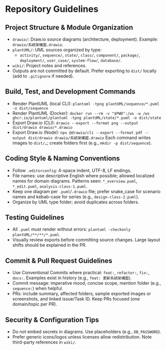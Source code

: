 # Repository Guidelines

## Project Structure & Module Organization
- `drawio/`: Draw.io source diagrams (architecture, deployment). Example: `drawio/系統架構圖.drawio`.
- `plantUML/`: UML sources organized by type:
  - `activity/`, `sequence/`, `state/`, `class/`, `component/`, `package/`, `deployment/`, `user_case/`, `system-flow/`, `database/`.
- `wiki/`: Project notes and references.
- Outputs are not committed by default. Prefer exporting to `dist/` locally (add to `.gitignore` if needed).

## Build, Test, and Development Commands
- Render PlantUML (local CLI): `plantuml -tpng plantUML/sequence/*.puml -o dist/sequence`
- Render PlantUML (Docker): `docker run --rm -v "$PWD":/ws -w /ws ghcr.io/plantuml/plantuml -tpng plantUML/state/*.puml -o dist/state`
- Export Draw.io (CLI): `drawio --export --format png --output dist/drawio drawio/*.drawio`
- Export Draw.io (Node): `npx @drawio/cli --export --format pdf --output dist/drawio drawio/系統架構圖.drawio`
Each command writes images to `dist/…`; create folders first (e.g., `mkdir -p dist/sequence`).

## Coding Style & Naming Conventions
- Follow `.editorconfig`: 4-space indent, UTF-8, LF endings.
- File names: use descriptive English where possible; allowed localized names for domain diagrams. Patterns seen: `*_overview.puml`, `*_edit.puml`, `analysis-class-1.puml`.
- Keep one diagram per `.puml`/`.drawio` file; prefer snake_case for scenario names and kebab-case for series (e.g., `design-class-2.puml`).
- Organize by UML type folder; avoid duplicates across folders.

## Testing Guidelines
- All `.puml` must render without errors: `plantuml -checkonly plantUML/**/**/*.puml`.
- Visually review exports before committing source changes. Large layout shifts should be explained in the PR.

## Commit & Pull Request Guidelines
- Use Conventional Commits where practical: `feat:`, `refactor:`, `fix:`, `docs:`. Examples exist in history (e.g., `feat: 更新系統架構圖`).
- Commit message: imperative mood, concise scope, mention folder (e.g., `sequence:`) when helpful.
- PRs: include summary, affected folders, sample exported images or screenshots, and linked issue/Task ID. Keep PRs focused (one domain/topic per PR).

## Security & Configuration Tips
- Do not embed secrets in diagrams. Use placeholders (e.g., `DB_PASSWORD`).
- Prefer generic icons/logos unless licenses allow redistribution. Note third-party references in `wiki/`.
